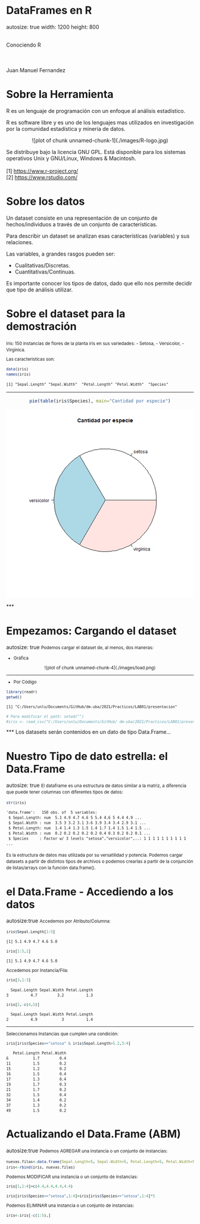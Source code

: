 

DataFrames en R 
========================================================
autosize: true
width: 1200
height: 800

<br />
Conociendo R
<br />
<br />
<br />
<br />
Juan Manuel Fernandez


Sobre la Herramienta
========================================================
R es un lenguaje de programación con un enfoque al análisis estadístico.

R es software libre y es uno de los lenguajes mas utilizados en investigación por la comunidad estadística y minería de datos.

<center>
![plot of chunk unnamed-chunk-1](./images/R-logo.jpg)
</center>

Se distribuye bajo la licencia GNU GPL. Está disponible para los sistemas operativos Unix y GNU/Linux, Windows & Macintosh.
<br />
<br />
[1] https://www.r-project.org/
<br />
[2] https://www.rstudio.com/

Sobre los datos
========================================================
Un dataset consiste en una representación de un conjunto de hechos/individuos a través de un conjunto de características.

Para describir un dataset se analizan esas características (variables) y sus relaciones.

Las variables, a grandes rasgos pueden ser:
- Cualitativas/Discretas. 
- Cuantitativas/Continuas.

Es importante conocer los tipos de datos, dado que ello nos permite decidir que tipo de análisis utilizar.

Sobre el dataset para la demostración
========================================================
<small>
Iris: 150 instancias de flores de la planta iris en sus variedades:
- Setosa,
- Versicolor,
- Virginica.

Las caracteristicas son:

```r
data(iris)
names(iris)
```

```
[1] "Sepal.Length" "Sepal.Width"  "Petal.Length" "Petal.Width"  "Species"     
```
</small>

***
<center>

```r
pie(table(iris$Species), main="Cantidad por especie")
```

![plot of chunk unnamed-chunk-3](01-DataFrame-R-figure/unnamed-chunk-3-1.png)
</center>
***

Empezamos: Cargando el dataset
========================================================
autosize: true
<small>
Podemos cargar el dataset de, al menos, dos maneras:
- Gráfica

<center>
![plot of chunk unnamed-chunk-4](./images/load.png)
</center>

***
- Por Código

```r
library(readr)
getwd()
```

```
[1] "C:/Users/unlu/Documents/GitHub/dm-uba/2021/Practicos/LAB01/presentacion"
```

```r
# Para modificar el path: setwd("")
#iris <- read_csv("C:/Users/unlu/Documents/GitHub/ dm-uba/2021/Practicos/LAB01/presentacion")
```
</small>
***
Los datasets serán contenidos en un dato de tipo Data.Frame...

Nuestro Tipo de dato estrella: el Data.Frame
========================================================
autosize: true
<small>
El dataframe es una estructura de datos similar a la matriz, a diferencia que puede tener columnas con diferentes tipos de datos:

```r
str(iris)
```

```
'data.frame':	150 obs. of  5 variables:
 $ Sepal.Length: num  5.1 4.9 4.7 4.6 5 5.4 4.6 5 4.4 4.9 ...
 $ Sepal.Width : num  3.5 3 3.2 3.1 3.6 3.9 3.4 3.4 2.9 3.1 ...
 $ Petal.Length: num  1.4 1.4 1.3 1.5 1.4 1.7 1.4 1.5 1.4 1.5 ...
 $ Petal.Width : num  0.2 0.2 0.2 0.2 0.2 0.4 0.3 0.2 0.2 0.1 ...
 $ Species     : Factor w/ 3 levels "setosa","versicolor",..: 1 1 1 1 1 1 1 1 1 1 ...
```
Es la estructura de datos mas utilizada por su versatilidad y potencia. Podemos cargar datasets a partir de distintos tipos de archivos o podemos crearlas a partir de la conjunción de listas/arrays con la función data.frame().
</small>

el Data.Frame - Accediendo a los datos
========================================================
autosize:true
<small>
Accedemos por Atributo/Columna:

```r
iris$Sepal.Length[1:5]
```

```
[1] 5.1 4.9 4.7 4.6 5.0
```

```r
iris[1:5,1]
```

```
[1] 5.1 4.9 4.7 4.6 5.0
```
Accedemos por Instancia/Fila:

```r
iris[3,1:3]
```

```
  Sepal.Length Sepal.Width Petal.Length
3          4.7         3.2          1.3
```

```r
iris[2,-c(4,5)]
```

```
  Sepal.Length Sepal.Width Petal.Length
2          4.9           3          1.4
```
***
Seleccionamos Instancias que cumplen una condición:


```r
iris[iris$Species=="setosa" & iris$Sepal.Length>5.2,3:4]
```

```
   Petal.Length Petal.Width
6           1.7         0.4
11          1.5         0.2
15          1.2         0.2
16          1.5         0.4
17          1.3         0.4
19          1.7         0.3
21          1.7         0.2
32          1.5         0.4
34          1.4         0.2
37          1.3         0.2
49          1.5         0.2
```
</small>

Actualizando el Data.Frame (ABM)
========================================================
autosize:true
<small>
Podemos AGREGAR una instancia o un conjunto de instancias:

```r
nuevas.filas<-data.frame(Sepal.Length=5, Sepal.Width=5, Petal.Length=5, Petal.Width=5, Species="Data Mining")
iris<-rbind(iris, nuevas.filas)
```
Podemos MODIFICAR una instancia o un conjunto de instancias:


```r
iris[1,1:4]=c(4.4,4.4,4.4,4.4)
```

```r
iris[iris$Species=="setosa",1:4]=iris[iris$Species=="setosa",1:4]*5
```
Podemos ELIMINAR una instancia o un conjunto de instancias:

```r
iris<-iris[-c(1:5),]
```
</small>
